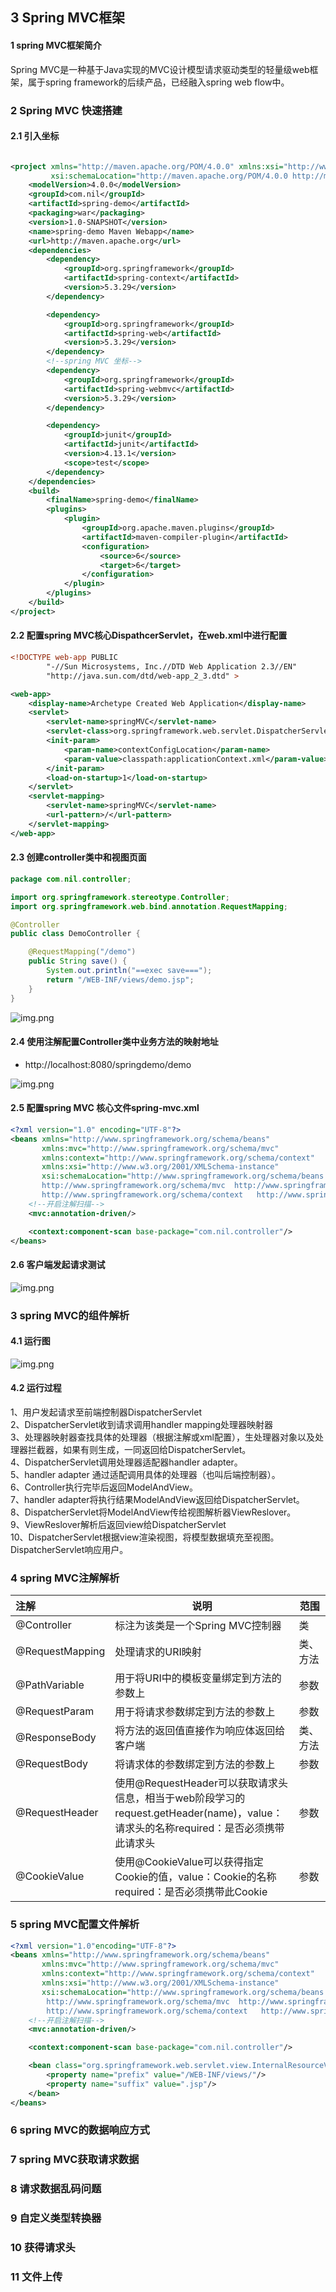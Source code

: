 ## 3 Spring MVC框架

#### 1 spring MVC框架简介

Spring MVC是一种基于Java实现的MVC设计模型请求驱动类型的轻量级web框架，属于spring framework的后续产品，已经融入spring web
flow中。

### 2 Spring MVC 快速搭建

#### 2.1 引入坐标

```xml

<project xmlns="http://maven.apache.org/POM/4.0.0" xmlns:xsi="http://www.w3.org/2001/XMLSchema-instance"
         xsi:schemaLocation="http://maven.apache.org/POM/4.0.0 http://maven.apache.org/maven-v4_0_0.xsd">
    <modelVersion>4.0.0</modelVersion>
    <groupId>com.nil</groupId>
    <artifactId>spring-demo</artifactId>
    <packaging>war</packaging>
    <version>1.0-SNAPSHOT</version>
    <name>spring-demo Maven Webapp</name>
    <url>http://maven.apache.org</url>
    <dependencies>
        <dependency>
            <groupId>org.springframework</groupId>
            <artifactId>spring-context</artifactId>
            <version>5.3.29</version>
        </dependency>

        <dependency>
            <groupId>org.springframework</groupId>
            <artifactId>spring-web</artifactId>
            <version>5.3.29</version>
        </dependency>
        <!--spring MVC 坐标-->
        <dependency>
            <groupId>org.springframework</groupId>
            <artifactId>spring-webmvc</artifactId>
            <version>5.3.29</version>
        </dependency>

        <dependency>
            <groupId>junit</groupId>
            <artifactId>junit</artifactId>
            <version>4.13.1</version>
            <scope>test</scope>
        </dependency>
    </dependencies>
    <build>
        <finalName>spring-demo</finalName>
        <plugins>
            <plugin>
                <groupId>org.apache.maven.plugins</groupId>
                <artifactId>maven-compiler-plugin</artifactId>
                <configuration>
                    <source>6</source>
                    <target>6</target>
                </configuration>
            </plugin>
        </plugins>
    </build>
</project>

```

#### 2.2 配置spring MVC核心DispathcerServlet，在web.xml中进行配置

```xml
<!DOCTYPE web-app PUBLIC
        "-//Sun Microsystems, Inc.//DTD Web Application 2.3//EN"
        "http://java.sun.com/dtd/web-app_2_3.dtd" >

<web-app>
    <display-name>Archetype Created Web Application</display-name>
    <servlet>
        <servlet-name>springMVC</servlet-name>
        <servlet-class>org.springframework.web.servlet.DispatcherServlet</servlet-class>
        <init-param>
            <param-name>contextConfigLocation</param-name>
            <param-value>classpath:applicationContext.xml</param-value>
        </init-param>
        <load-on-startup>1</load-on-startup>
    </servlet>
    <servlet-mapping>
        <servlet-name>springMVC</servlet-name>
        <url-pattern>/</url-pattern>
    </servlet-mapping>
</web-app>

```

#### 2.3 创建controller类中和视图页面

```java
package com.nil.controller;

import org.springframework.stereotype.Controller;
import org.springframework.web.bind.annotation.RequestMapping;

@Controller
public class DemoController {

    @RequestMapping("/demo")
    public String save() {
        System.out.println("==exec save===");
        return "/WEB-INF/views/demo.jsp";
    }
}

```

![img.png](images/mvvvvvc.png)

#### 2.4 使用注解配置Controller类中业务方法的映射地址

- http://localhost:8080/springdemo/demo

![img.png](images/idea-config.png)

#### 2.5 配置spring MVC 核心文件spring-mvc.xml

```xml
<?xml version="1.0" encoding="UTF-8"?>
<beans xmlns="http://www.springframework.org/schema/beans"
       xmlns:mvc="http://www.springframework.org/schema/mvc"
       xmlns:context="http://www.springframework.org/schema/context"
       xmlns:xsi="http://www.w3.org/2001/XMLSchema-instance"
       xsi:schemaLocation="http://www.springframework.org/schema/beans http://www.springframework.org/schema/beans/spring-beans.xsd
       http://www.springframework.org/schema/mvc  http://www.springframework.org/schema/mvc/spring-mvc.xsd
       http://www.springframework.org/schema/context   http://www.springframework.org/schema/context/spring-context.xsd">
    <!--开启注解扫描-->
    <mvc:annotation-driven/>

    <context:component-scan base-package="com.nil.controller"/>
</beans>
```

#### 2.6 客户端发起请求测试

![img.png](images/testcase123.png)

### 3 spring MVC的组件解析

#### 4.1 运行图

![img.png](images/1021211.png)

#### 4.2 运行过程

1、用户发起请求至前端控制器DispatcherServlet\
2、DispatcherServlet收到请求调用handler mapping处理器映射器\
3、处理器映射器查找具体的处理器（根据注解或xml配置），生处理器对象以及处理器拦截器，如果有则生成，一同返回给DispatcherServlet。\
4、DispatcherServlet调用处理器适配器handler adapter。\
5、handler adapter 通过适配调用具体的处理器（也叫后端控制器）。\
6、Controller执行完毕后返回ModelAndView。\
7、handler adapter将执行结果ModelAndView返回给DispatcherServlet。\
8、DispatcherServlet将ModelAndView传给视图解析器ViewReslover。\
9、ViewReslover解析后返回view给DispatcherServlet\
10、DispatcherServlet根据view渲染视图，将模型数据填充至视图。DispatcherServlet响应用户。

### 4 spring MVC注解解析

| 注解              | 说明                                                                                           | 范围   |
|:----------------|----------------------------------------------------------------------------------------------|------|
| @Controller     | 标注为该类是一个Spring MVC控制器                                                                        | 类    |
| @RequestMapping | 处理请求的URI映射                                                                                   | 类、方法 |
| @PathVariable   | 用于将URI中的模板变量绑定到方法的参数上                                                                        | 参数   |
| @RequestParam   | 用于将请求参数绑定到方法的参数上                                                                             | 参数   |
| @ResponseBody   | 将方法的返回值直接作为响应体返回给客户端                                                                         | 类、方法 |
| @RequestBody    | 将请求体的参数绑定到方法的参数上                                                                             | 参数   |
| @RequestHeader  | 使用@RequestHeader可以获取请求头信息，相当于web阶段学习的request.getHeader(name)，value：请求头的名称required：是否必须携带此请求头 | 参数   |
| @CookieValue    | 使用@CookieValue可以获得指定Cookie的值，value：Cookie的名称required：是否必须携带此Cookie                           | 参数   |

### 5 spring MVC配置文件解析

````xml
<?xml version="1.0"encoding="UTF-8"?>
<beans xmlns="http://www.springframework.org/schema/beans"
       xmlns:mvc="http://www.springframework.org/schema/mvc"
       xmlns:context="http://www.springframework.org/schema/context"
       xmlns:xsi="http://www.w3.org/2001/XMLSchema-instance"
       xsi:schemaLocation="http://www.springframework.org/schema/beans http://www.springframework.org/schema/beans/spring-beans.xsd
        http://www.springframework.org/schema/mvc  http://www.springframework.org/schema/mvc/spring-mvc.xsd
        http://www.springframework.org/schema/context   http://www.springframework.org/schema/context/spring-context.xsd">
    <!--开启注解扫描-->
    <mvc:annotation-driven/>

    <context:component-scan base-package="com.nil.controller"/>

    <bean class="org.springframework.web.servlet.view.InternalResourceViewResolver">
        <property name="prefix" value="/WEB-INF/views/"/>
        <property name="suffix" value=".jsp"/>
    </bean>
</beans>
````

### 6 spring MVC的数据响应方式

### 7 spring MVC获取请求数据

### 8 请求数据乱码问题

### 9 自定义类型转换器

### 10 获得请求头

### 11 文件上传